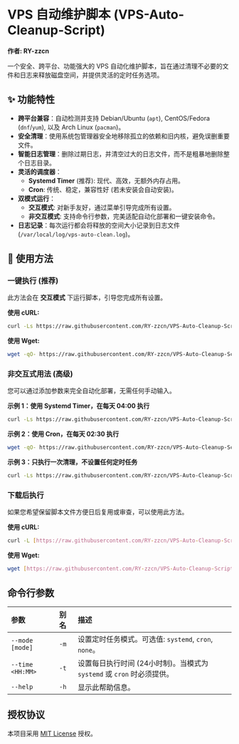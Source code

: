 # VPS 自动维护脚本 (VPS-Auto-Cleanup-Script)

**作者: RY-zzcn**

一个安全、跨平台、功能强大的 VPS 自动化维护脚本，旨在通过清理不必要的文件和日志来释放磁盘空间，并提供灵活的定时任务选项。

## ✨ 功能特性

- **跨平台兼容**：自动检测并支持 Debian/Ubuntu (`apt`), CentOS/Fedora (`dnf`/`yum`), 以及 Arch Linux (`pacman`)。
- **安全清理**：使用系统包管理器安全地移除孤立的依赖和旧内核，避免误删重要文件。
- **智能日志管理**：删除过期日志，并清空过大的日志文件，而不是粗暴地删除整个日志目录。
- **灵活的调度器**：
  - **Systemd Timer** (推荐): 现代、高效，无额外内存占用。
  - **Cron**: 传统、稳定，兼容性好 (若未安装会自动安装)。
- **双模式运行**：
  - **交互模式**: 对新手友好，通过菜单引导完成所有设置。
  - **非交互模式**: 支持命令行参数，完美适配自动化部署和一键安装命令。
- **日志记录**：每次运行都会将释放的空间大小记录到日志文件 (`/var/local/log/vps-auto-clean.log`)。

## 🚀 使用方法

### 一键执行 (推荐)

此方法会在 **交互模式** 下运行脚本，引导您完成所有设置。

**使用 cURL:**
```bash
curl -Ls https://raw.githubusercontent.com/RY-zzcn/VPS-Auto-Cleanup-Script/main/vps-cleanup.sh -o vps-cleanup.sh && chmod +x vps-cleanup.sh && ./vps-cleanup.sh
```

**使用 Wget:**
```bash
wget -qO- https://raw.githubusercontent.com/RY-zzcn/VPS-Auto-Cleanup-Script/main/vps-cleanup.sh -o vps-cleanup.sh && chmod +x vps-cleanup.sh && ./vps-cleanup.sh
```

### 非交互式用法 (高级)

您可以通过添加参数来完全自动化部署，无需任何手动输入。

**示例 1：使用 Systemd Timer，在每天 04:00 执行**
```bash
curl -Ls https://raw.githubusercontent.com/RY-zzcn/VPS-Auto-Cleanup-Script/main/vps-cleanup.sh -o vps-cleanup.sh && chmod +x vps-cleanup.sh && ./vps-cleanup.sh --mode systemd --time 04:00
```

**示例 2：使用 Cron，在每天 02:30 执行**
```bash
wget -qO- https://raw.githubusercontent.com/RY-zzcn/VPS-Auto-Cleanup-Script/main/vps-cleanup.sh -o vps-cleanup.sh && chmod +x vps-cleanup.sh && ./vps-cleanup.sh -m cron -t 02:30
```

**示例 3：只执行一次清理，不设置任何定时任务**
```bash
curl -Ls https://raw.githubusercontent.com/RY-zzcn/VPS-Auto-Cleanup-Script/main/vps-cleanup.sh -o vps-cleanup.sh && chmod +x vps-cleanup.sh && ./vps-cleanup.sh -m none
```

### 下载后执行

如果您希望保留脚本文件方便日后复用或审查，可以使用此方法。

**使用 cURL:**
```bash
curl -L [https://raw.githubusercontent.com/RY-zzcn/VPS-Auto-Cleanup-Script/main/vps-cleanup.sh](https://raw.githubusercontent.com/RY-zzcn/VPS-Auto-Cleanup-Script/main/vps-cleanup.sh) -o vps-cleanup.sh && chmod +x vps-cleanup.sh && sudo ./vps-cleanup.sh
```

**使用 Wget:**
```bash
wget [https://raw.githubusercontent.com/RY-zzcn/VPS-Auto-Cleanup-Script/main/vps-cleanup.sh](https://raw.githubusercontent.com/RY-zzcn/VPS-Auto-Cleanup-Script/main/vps-cleanup.sh) && chmod +x vps-cleanup.sh && sudo ./vps-cleanup.sh
```


## 命令行参数

| 参数 | 别名 | 描述 |
| :--- | :--- | :--- |
| `--mode [mode]` | `-m` | 设置定时任务模式。可选值: `systemd`, `cron`, `none`。 |
| `--time <HH:MM>`| `-t` | 设置每日执行时间 (24小时制)。当模式为 `systemd` 或 `cron` 时必须提供。 |
| `--help` | `-h` | 显示此帮助信息。 |


## 授权协议

本项目采用 [MIT License](LICENSE) 授权。
